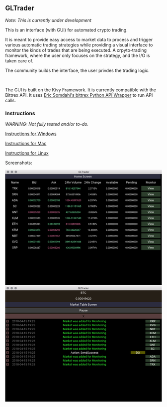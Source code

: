## GLTrader

*Note: This is currently under development*

This is an interface (with GUI) for automated crypto trading.

It is meant to provide easy access to market data to process and trigger various automatic trading
strategies while providing a visual interface to monitor the kinds of trades that are being
executed. A crpyto-trading framework, where the user only focuses on the strategy, and the I/O is
taken care of.

The community builds the interface, the user privdes the trading logic.


&nbsp;

The GUI is built on the Kivy Framework. It is currently compatible with the Bittrex API.  It uses
[Eric Somdahl's bittrex Python API Wrapper](https://github.com/ericsomdahl/python-bittrex) to run
API calls.




### Instructions

*WARNING: Not fully tested and/or to-do.*

[Instructions for Windows](/docs/win_setup.md)

[Instructions for Mac](/docs/mac_setup.md)

[Instructions for Linux](/doc/linux_setup.md)



Screenshots:

![Screenshot 1 for GLTrader](/docs/screenshot1.png)
![Screenshot 2 for GLTrader](/docs/screenshot2.png)
